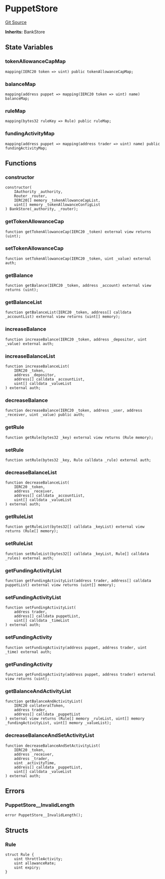 # PuppetStore
[Git Source](https://github.com/GMX-Blueberry-Club/puppet-contracts/blob/474b8277cbb576730f09bb3ba6a3b6396a451789/src/puppet/store/PuppetStore.sol)

**Inherits:**
BankStore


## State Variables
### tokenAllowanceCapMap

```solidity
mapping(IERC20 token => uint) public tokenAllowanceCapMap;
```


### balanceMap

```solidity
mapping(address puppet => mapping(IERC20 token => uint) name) balanceMap;
```


### ruleMap

```solidity
mapping(bytes32 ruleKey => Rule) public ruleMap;
```


### fundingActivityMap

```solidity
mapping(address puppet => mapping(address trader => uint) name) public fundingActivityMap;
```


## Functions
### constructor


```solidity
constructor(
    IAuthority _authority,
    Router _router,
    IERC20[] memory _tokenAllowanceCapList,
    uint[] memory _tokenAllowanceConfigList
) BankStore(_authority, _router);
```

### getTokenAllowanceCap


```solidity
function getTokenAllowanceCap(IERC20 _token) external view returns (uint);
```

### setTokenAllowanceCap


```solidity
function setTokenAllowanceCap(IERC20 _token, uint _value) external auth;
```

### getBalance


```solidity
function getBalance(IERC20 _token, address _account) external view returns (uint);
```

### getBalanceList


```solidity
function getBalanceList(IERC20 _token, address[] calldata _accountList) external view returns (uint[] memory);
```

### increaseBalance


```solidity
function increaseBalance(IERC20 _token, address _depositor, uint _value) external auth;
```

### increaseBalanceList


```solidity
function increaseBalanceList(
    IERC20 _token,
    address _depositor,
    address[] calldata _accountList,
    uint[] calldata _valueList
) external auth;
```

### decreaseBalance


```solidity
function decreaseBalance(IERC20 _token, address _user, address _receiver, uint _value) public auth;
```

### getRule


```solidity
function getRule(bytes32 _key) external view returns (Rule memory);
```

### setRule


```solidity
function setRule(bytes32 _key, Rule calldata _rule) external auth;
```

### decreaseBalanceList


```solidity
function decreaseBalanceList(
    IERC20 _token,
    address _receiver,
    address[] calldata _accountList,
    uint[] calldata _valueList
) external auth;
```

### getRuleList


```solidity
function getRuleList(bytes32[] calldata _keyList) external view returns (Rule[] memory);
```

### setRuleList


```solidity
function setRuleList(bytes32[] calldata _keyList, Rule[] calldata _rules) external auth;
```

### getFundingActivityList


```solidity
function getFundingActivityList(address trader, address[] calldata puppetList) external view returns (uint[] memory);
```

### setFundingActivityList


```solidity
function setFundingActivityList(
    address trader,
    address[] calldata puppetList,
    uint[] calldata _timeList
) external auth;
```

### setFundingActivity


```solidity
function setFundingActivity(address puppet, address trader, uint _time) external auth;
```

### getFundingActivity


```solidity
function getFundingActivity(address puppet, address trader) external view returns (uint);
```

### getBalanceAndActivityList


```solidity
function getBalanceAndActivityList(
    IERC20 collateralToken,
    address trader,
    address[] calldata _puppetList
) external view returns (Rule[] memory _ruleList, uint[] memory _fundingActivityList, uint[] memory _valueList);
```

### decreaseBalanceAndSetActivityList


```solidity
function decreaseBalanceAndSetActivityList(
    IERC20 _token,
    address _receiver,
    address _trader,
    uint _activityTime,
    address[] calldata _puppetList,
    uint[] calldata _valueList
) external auth;
```

## Errors
### PuppetStore__InvalidLength

```solidity
error PuppetStore__InvalidLength();
```

## Structs
### Rule

```solidity
struct Rule {
    uint throttleActivity;
    uint allowanceRate;
    uint expiry;
}
```

